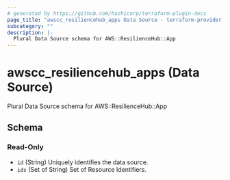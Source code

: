 ```yaml
---
# generated by https://github.com/hashicorp/terraform-plugin-docs
page_title: "awscc_resiliencehub_apps Data Source - terraform-provider-awscc"
subcategory: ""
description: |-
  Plural Data Source schema for AWS::ResilienceHub::App
---
```


# awscc_resiliencehub_apps (Data Source)

Plural Data Source schema for AWS::ResilienceHub::App



<!-- schema generated by tfplugindocs -->
## Schema

### Read-Only

- `id` (String) Uniquely identifies the data source.
- `ids` (Set of String) Set of Resource Identifiers.


